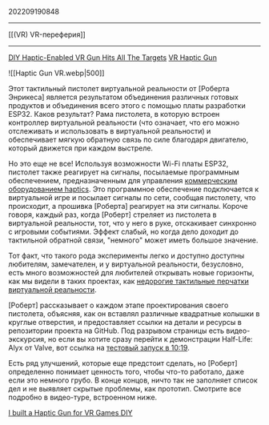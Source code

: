 202209190848
***
[[(VR) VR-переферия]]
***
[DIY Haptic-Enabled VR Gun Hits All The Targets](https://hackaday.com/2022/09/17/diy-haptic-enabled-vr-gun-hits-all-the-targets/)
[VR Haptic Gun](https://github.com/robegamesios/VRHapticGun)

![[Haptic Gun VR.webp|500]]

Этот тактильный пистолет виртуальной реальности от [Роберта Энрикеса] является результатом объединения различных готовых продуктов и объединения всего этого с помощью платы разработки ESP32. Каков результат? Рама пистолета, в которую встроен контроллер виртуальной реальности (что означает, что его можно отслеживать и использовать в виртуальной реальности) и обеспечивает мягкую обратную связь по силе благодаря двигателю, который движется при каждом выстреле.

Но это еще не все! Используя возможности Wi-Fi платы ESP32, пистолет также реагирует на сигналы, посылаемые программным обеспечением, предназначенным для управления [коммерческим оборудованием haptics](https://github.com/bhaptics/bhaptics-half-life-alyx). Это программное обеспечение подключается к виртуальной игре и посылает сигналы по сети, сообщая пистолету, что происходит, а прошивка [Роберта] реагирует на эти сигналы. Короче говоря, каждый раз, когда [Роберт] стреляет из пистолета в виртуальной реальности, тот, что у него в руке, отскакивает синхронно с игровыми событиями. Эффект слабый, но когда дело доходит до тактильной обратной связи, "немного" может иметь большое значение.

Тот факт, что такого рода эксперименты легко и доступно доступны любителям, замечателен, и у виртуальной реальности, безусловно, есть много возможностей для любителей открывать новые горизонты, как мы видели в таких проектах, как [недорогие тактильные перчатки виртуальной реальности](https://hackaday.com/2022/01/10/low-cost-haptic-vr-gloves-work-with-hacked-steam-games/).

[Роберт] рассказывает о каждом этапе проектирования своего пистолета, объясняя, как он вставлял различные квадратные колышки в круглые отверстия, и предоставляет ссылки на детали и ресурсы в репозитории проекта на GitHub. Под разрывом страницы есть видео-экскурсия, но если вы хотите сразу перейти к демонстрации Half-Life: Alyx от Valve, вот ссылка на [тестовый запуск в 10:19](https://www.youtube.com/watch?t=619&v=5z2f2qFMsvU&feature=youtu.be).

Есть ряд улучшений, которые еще предстоит сделать, но [Роберт] определенно понимает ценность того, чтобы что-то работало, даже если это немного грубо. В конце концов, ничто так не заполняет список дел и не выявляет скрытые проблемы, как прототип. Смотрите все подробно в видео-туре, встроенном ниже.

[I built a Haptic Gun for VR Games DIY](https://youtu.be/5z2f2qFMsvU)